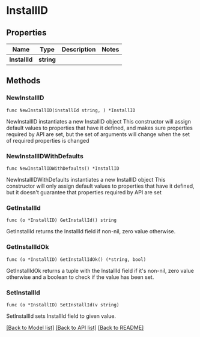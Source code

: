 # InstallID

## Properties

Name | Type | Description | Notes
------------ | ------------- | ------------- | -------------
**InstallId** | **string** |  | 

## Methods

### NewInstallID

`func NewInstallID(installId string, ) *InstallID`

NewInstallID instantiates a new InstallID object
This constructor will assign default values to properties that have it defined,
and makes sure properties required by API are set, but the set of arguments
will change when the set of required properties is changed

### NewInstallIDWithDefaults

`func NewInstallIDWithDefaults() *InstallID`

NewInstallIDWithDefaults instantiates a new InstallID object
This constructor will only assign default values to properties that have it defined,
but it doesn't guarantee that properties required by API are set

### GetInstallId

`func (o *InstallID) GetInstallId() string`

GetInstallId returns the InstallId field if non-nil, zero value otherwise.

### GetInstallIdOk

`func (o *InstallID) GetInstallIdOk() (*string, bool)`

GetInstallIdOk returns a tuple with the InstallId field if it's non-nil, zero value otherwise
and a boolean to check if the value has been set.

### SetInstallId

`func (o *InstallID) SetInstallId(v string)`

SetInstallId sets InstallId field to given value.



[[Back to Model list]](../README.md#documentation-for-models) [[Back to API list]](../README.md#documentation-for-api-endpoints) [[Back to README]](../README.md)



